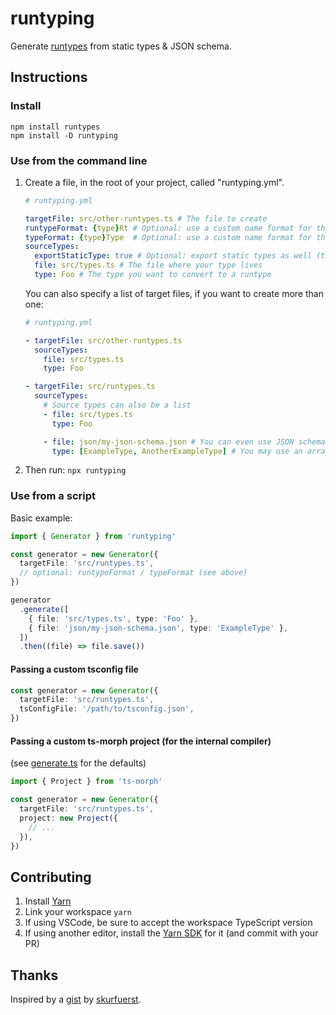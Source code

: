 # runtyping

Generate [runtypes](https://github.com/pelotom/runtypes) from static types & JSON schema.

## Instructions

### Install

```
npm install runtypes
npm install -D runtyping
```

### Use from the command line

1. Create a file, in the root of your project, called "runtyping.yml".

   ```yaml
   # runtyping.yml

   targetFile: src/other-runtypes.ts # The file to create
   runtypeFormat: {type}Rt # Optional: use a custom name format for the created runtype
   typeFormat: {type}Type  # Optional: use a custom name format for the created type
   sourceTypes:
     exportStaticType: true # Optional: export static types as well (true by default)
     file: src/types.ts # The file where your type lives
     type: Foo # The type you want to convert to a runtype
   ```

   You can also specify a list of target files, if you want to create more than one:

   ```yaml
   # runtyping.yml

   - targetFile: src/other-runtypes.ts
     sourceTypes:
       file: src/types.ts
       type: Foo

   - targetFile: src/runtypes.ts
     sourceTypes:
       # Source types can also be a list
       - file: src/types.ts
         type: Foo

       - file: json/my-json-schema.json # You can even use JSON schema files!!
         type: [ExampleType, AnotherExampleType] # You may use an array of types
   ```

1. Then run: `npx runtyping`

### Use from a script

Basic example:

```ts
import { Generator } from 'runtyping'

const generator = new Generator({
  targetFile: 'src/runtypes.ts',
  // optional: runtypeFormat / typeFormat (see above)
})

generator
  .generate([
    { file: 'src/types.ts', type: 'Foo' },
    { file: 'json/my-json-schema.json', type: 'ExampleType' },
  ])
  .then((file) => file.save())
```

#### Passing a custom tsconfig file

```ts
const generator = new Generator({
  targetFile: 'src/runtypes.ts',
  tsConfigFile: '/path/to/tsconfig.json',
})
```

#### Passing a custom ts-morph project (for the internal compiler)

(see [generate.ts](src/generate.ts) for the defaults)

```ts
import { Project } from 'ts-morph'

const generator = new Generator({
  targetFile: 'src/runtypes.ts',
  project: new Project({
    // ...
  }),
})
```

## Contributing

1. Install [Yarn](https://yarnpkg.com/)
1. Link your workspace `yarn`
1. If using VSCode, be sure to accept the workspace TypeScript version
1. If using another editor, install the [Yarn SDK](https://yarnpkg.com/getting-started/editor-sdks) for it (and commit with your PR)

## Thanks

Inspired by a [gist](https://gist.github.com/skurfuerst/a07ab23c3e40a45f2268f7700ceeceaf) by [skurfuerst](https://gist.github.com/skurfuerst).
